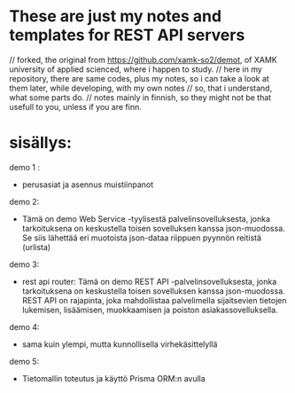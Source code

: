 # These are just my notes and templates for REST API servers

// forked, the original from https://github.com/xamk-so2/demot, of XAMK university of applied scienced, where i happen to study.
// here in my repository, there are same codes, plus my notes, so i can take a look at them later, while developing, with my own notes
// so, that i understand, what some parts do.
// notes mainly in finnish, so they might not be that usefull to you, unless if you are finn.



# sisällys:
demo 1 :
- perusasiat ja asennus muistiinpanot

demo 2:
- Tämä on demo Web Service -tyylisestä palvelinsovelluksesta, jonka tarkoituksena on keskustella 
        toisen sovelluksen kanssa json-muodossa. Se siis lähettää eri muotoista json-dataa riippuen pyynnön 
        reitistä (urlista)

demo 3:
- rest api router: Tämä on demo REST API -palvelinsovelluksesta, jonka tarkoituksena on keskustella 
        toisen sovelluksen kanssa json-muodossa. REST API on rajapinta, joka mahdollistaa palvelimella sijaitsevien tietojen 
        lukemisen, lisäämisen, muokkaamisen ja poiston asiakassovelluksella.

demo 4:
- sama kuin ylempi, mutta kunnollisella virhekäsittelyllä

demo 5:
- Tietomallin toteutus ja käyttö Prisma ORM:n avulla

